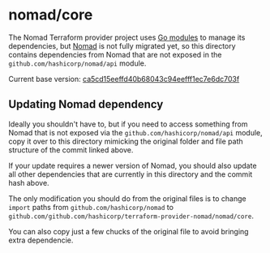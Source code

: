 # nomad/core

The Nomad Terraform provider project uses
[Go modules](https://github.com/golang/go/wiki/Modules) to manage its
dependencies, but [Nomad](https://github.com/hashicorp/nomad/) is not
fully migrated yet, so this directory contains dependencies from Nomad that
are not exposed in the `github.com/hashicorp/nomad/api` module.

Current base version: [ca5cd15eeffd40b68043c94eefff1ec7e6dc703f](https://github.com/hashicorp/nomad/tree/ca5cd15eeffd40b68043c94eefff1ec7e6dc703f)

## Updating Nomad dependency

Ideally you shouldn't have to, but if you need to access something from Nomad
that is not exposed via the `github.com/hashicorp/nomad/api` module, copy it
over to this directory mimicking the original folder and file path structure
of the commit linked above.

If your update requires a newer version of Nomad, you should also update all
other dependencies that are currently in this directory and the commit hash
above.

The only modification you should do from the original files is to change
`import` paths from `github.com/hashicorp/nomad` to
`github.com/github.com/hashicorp/terraform-provider-nomad/nomad/core`.

You can also copy just a few chucks of the original file to avoid bringing
extra dependencie.
